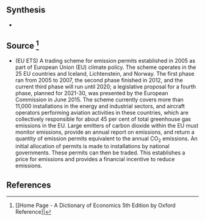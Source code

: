 ## Synthesis
- 
## Source [^1]
- (EU ETS) A trading scheme for emission permits established in 2005 as part of European Union (EU) climate policy. The scheme operates in the 25 EU countries and Iceland, Lichtenstein, and Norway. The first phase ran from 2005 to 2007, the second phase finished in 2012, and the current third phase will run until 2020; a legislative proposal for a fourth phase, planned for 2021-30, was presented by the European Commission in June 2015. The scheme currently covers more than 11,000 installations in the energy and industrial sectors, and aircraft operators performing aviation activities in these countries, which are collectively responsible for about 45 per cent of total greenhouse gas emissions in the EU. Large emitters of carbon dioxide within the EU must monitor emissions, provide an annual report on emissions, and return a quantity of emission permits equivalent to the annual $\mathrm{CO}_{2}$ emissions. An initial allocation of permits is made to installations by national governments. These permits can then be traded. This establishes a price for emissions and provides a financial incentive to reduce emissions.
## References

[^1]: [[Home Page - A Dictionary of Economics 5th Edition by Oxford Reference]]
